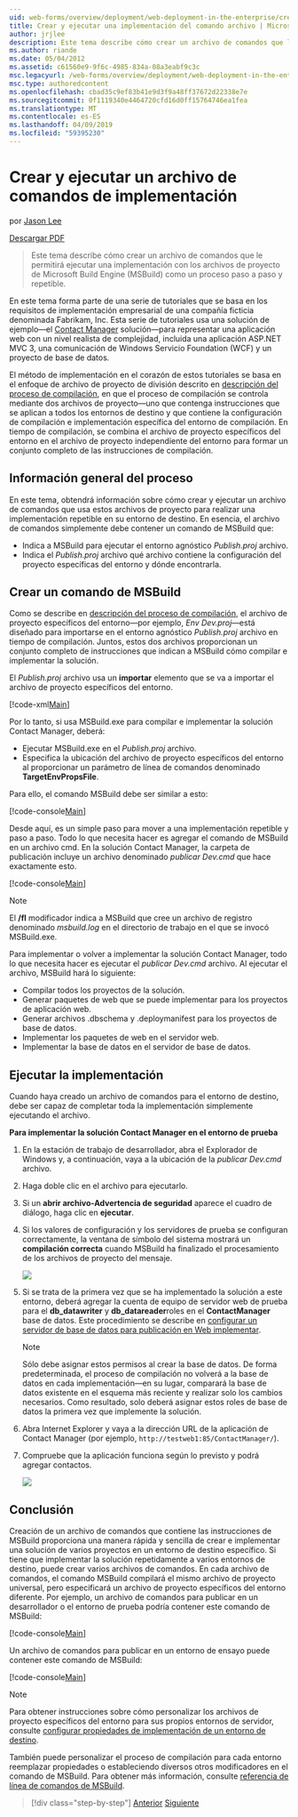 ```yaml
---
uid: web-forms/overview/deployment/web-deployment-in-the-enterprise/creating-and-running-a-deployment-command-file
title: Crear y ejecutar una implementación del comando archivo | Microsoft Docs
author: jrjlee
description: Este tema describe cómo crear un archivo de comandos que le permitirá ejecutar una implementación con los archivos de proyecto de Microsoft Build Engine (MSBuild) como un solo paso, re...
ms.author: riande
ms.date: 05/04/2012
ms.assetid: c61560e9-9f6c-4985-834a-08a3eabf9c3c
msc.legacyurl: /web-forms/overview/deployment/web-deployment-in-the-enterprise/creating-and-running-a-deployment-command-file
msc.type: authoredcontent
ms.openlocfilehash: cbad35c9ef83b41e9d3f9a48ff37672d22338e7e
ms.sourcegitcommit: 0f1119340e4464720cfd16d0ff15764746ea1fea
ms.translationtype: MT
ms.contentlocale: es-ES
ms.lasthandoff: 04/09/2019
ms.locfileid: "59395230"
---
```

# <a name="creating-and-running-a-deployment-command-file"></a>Crear y ejecutar un archivo de comandos de implementación

por [Jason Lee](https://github.com/jrjlee)

[Descargar PDF](https://msdnshared.blob.core.windows.net/media/MSDNBlogsFS/prod.evol.blogs.msdn.com/CommunityServer.Blogs.Components.WeblogFiles/00/00/00/63/56/8130.DeployingWebAppsInEnterpriseScenarios.pdf)

> Este tema describe cómo crear un archivo de comandos que le permitirá ejecutar una implementación con los archivos de proyecto de Microsoft Build Engine (MSBuild) como un proceso paso a paso y repetible.


En este tema forma parte de una serie de tutoriales que se basa en los requisitos de implementación empresarial de una compañía ficticia denominada Fabrikam, Inc. Esta serie de tutoriales usa una solución de ejemplo&#x2014;el [Contact Manager](the-contact-manager-solution.md) solución&#x2014;para representar una aplicación web con un nivel realista de complejidad, incluida una aplicación ASP.NET MVC 3, una comunicación de Windows Servicio Foundation (WCF) y un proyecto de base de datos.

El método de implementación en el corazón de estos tutoriales se basa en el enfoque de archivo de proyecto de división descrito en [descripción del proceso de compilación](understanding-the-build-process.md), en que el proceso de compilación se controla mediante dos archivos de proyecto&#x2014;uno que contenga instrucciones que se aplican a todos los entornos de destino y que contiene la configuración de compilación e implementación específica del entorno de compilación. En tiempo de compilación, se combina el archivo de proyecto específicos del entorno en el archivo de proyecto independiente del entorno para formar un conjunto completo de las instrucciones de compilación.

## <a name="process-overview"></a>Información general del proceso

En este tema, obtendrá información sobre cómo crear y ejecutar un archivo de comandos que usa estos archivos de proyecto para realizar una implementación repetible en su entorno de destino. En esencia, el archivo de comandos simplemente debe contener un comando de MSBuild que:

- Indica a MSBuild para ejecutar el entorno agnóstico *Publish.proj* archivo.
- Indica el *Publish.proj* archivo qué archivo contiene la configuración del proyecto específicas del entorno y dónde encontrarla.

## <a name="create-an-msbuild-command"></a>Crear un comando de MSBuild

Como se describe en [descripción del proceso de compilación](understanding-the-build-process.md), el archivo de proyecto específicos del entorno&#x2014;por ejemplo, *Env Dev.proj*&#x2014;está diseñado para importarse en el entorno agnóstico *Publish.proj* archivo en tiempo de compilación. Juntos, estos dos archivos proporcionan un conjunto completo de instrucciones que indican a MSBuild cómo compilar e implementar la solución.

El *Publish.proj* archivo usa un **importar** elemento que se va a importar el archivo de proyecto específicos del entorno.


[!code-xml[Main](creating-and-running-a-deployment-command-file/samples/sample1.xml)]


Por lo tanto, si usa MSBuild.exe para compilar e implementar la solución Contact Manager, deberá:

- Ejecutar MSBuild.exe en el *Publish.proj* archivo.
- Especifica la ubicación del archivo de proyecto específicos del entorno al proporcionar un parámetro de línea de comandos denominado **TargetEnvPropsFile**.

Para ello, el comando MSBuild debe ser similar a esto:


[!code-console[Main](creating-and-running-a-deployment-command-file/samples/sample2.cmd)]


Desde aquí, es un simple paso para mover a una implementación repetible y paso a paso. Todo lo que necesita hacer es agregar el comando de MSBuild en un archivo cmd. En la solución Contact Manager, la carpeta de publicación incluye un archivo denominado *publicar Dev.cmd* que hace exactamente esto.


[!code-console[Main](creating-and-running-a-deployment-command-file/samples/sample3.cmd)]


> [!NOTE]
> El **/fl** modificador indica a MSBuild que cree un archivo de registro denominado *msbuild.log* en el directorio de trabajo en el que se invocó MSBuild.exe.


Para implementar o volver a implementar la solución Contact Manager, todo lo que necesita hacer es ejecutar el *publicar Dev.cmd* archivo. Al ejecutar el archivo, MSBuild hará lo siguiente:

- Compilar todos los proyectos de la solución.
- Generar paquetes de web que se puede implementar para los proyectos de aplicación web.
- Generar archivos .dbschema y .deploymanifest para los proyectos de base de datos.
- Implementar los paquetes de web en el servidor web.
- Implementar la base de datos en el servidor de base de datos.

## <a name="run-the-deployment"></a>Ejecutar la implementación

Cuando haya creado un archivo de comandos para el entorno de destino, debe ser capaz de completar toda la implementación simplemente ejecutando el archivo.

**Para implementar la solución Contact Manager en el entorno de prueba**

1. En la estación de trabajo de desarrollador, abra el Explorador de Windows y, a continuación, vaya a la ubicación de la *publicar Dev.cmd* archivo.
2. Haga doble clic en el archivo para ejecutarlo.
3. Si un **abrir archivo-Advertencia de seguridad** aparece el cuadro de diálogo, haga clic en **ejecutar**.
4. Si los valores de configuración y los servidores de prueba se configuran correctamente, la ventana de símbolo del sistema mostrará un **compilación correcta** cuando MSBuild ha finalizado el procesamiento de los archivos de proyecto del mensaje.

    ![](creating-and-running-a-deployment-command-file/_static/image1.png)
5. Si se trata de la primera vez que se ha implementado la solución a este entorno, deberá agregar la cuenta de equipo de servidor web de prueba para el **db\_datawriter** y **db\_datareader**roles en el **ContactManager** base de datos. Este procedimiento se describe en [configurar un servidor de base de datos para publicación en Web implementar](../configuring-server-environments-for-web-deployment/configuring-a-database-server-for-web-deploy-publishing.md).

    > [!NOTE]
    > Sólo debe asignar estos permisos al crear la base de datos. De forma predeterminada, el proceso de compilación no volverá a la base de datos en cada implementación&#x2014;en su lugar, comparará la base de datos existente en el esquema más reciente y realizar solo los cambios necesarios. Como resultado, solo deberá asignar estos roles de base de datos la primera vez que implemente la solución.
6. Abra Internet Explorer y vaya a la dirección URL de la aplicación de Contact Manager (por ejemplo, `http://testweb1:85/ContactManager/`).
7. Compruebe que la aplicación funciona según lo previsto y podrá agregar contactos.

    ![](creating-and-running-a-deployment-command-file/_static/image2.png)

## <a name="conclusion"></a>Conclusión

Creación de un archivo de comandos que contiene las instrucciones de MSBuild proporciona una manera rápida y sencilla de crear e implementar una solución de varios proyectos en un entorno de destino específico. Si tiene que implementar la solución repetidamente a varios entornos de destino, puede crear varios archivos de comandos. En cada archivo de comandos, el comando MSBuild compilará el mismo archivo de proyecto universal, pero especificará un archivo de proyecto específicos del entorno diferente. Por ejemplo, un archivo de comandos para publicar en un desarrollador o el entorno de prueba podría contener este comando de MSBuild:


[!code-console[Main](creating-and-running-a-deployment-command-file/samples/sample4.cmd)]


Un archivo de comandos para publicar en un entorno de ensayo puede contener este comando de MSBuild:


[!code-console[Main](creating-and-running-a-deployment-command-file/samples/sample5.cmd)]


> [!NOTE]
> Para obtener instrucciones sobre cómo personalizar los archivos de proyecto específicos del entorno para sus propios entornos de servidor, consulte [configurar propiedades de implementación de un entorno de destino](../configuring-server-environments-for-web-deployment/configuring-deployment-properties-for-a-target-environment.md).


También puede personalizar el proceso de compilación para cada entorno reemplazar propiedades o estableciendo diversos otros modificadores en el comando de MSBuild. Para obtener más información, consulte [referencia de línea de comandos de MSBuild](https://msdn.microsoft.com/library/ms164311.aspx).

> [!div class="step-by-step"]
> [Anterior](deploying-database-projects.md)
> [Siguiente](manually-installing-web-packages.md)

